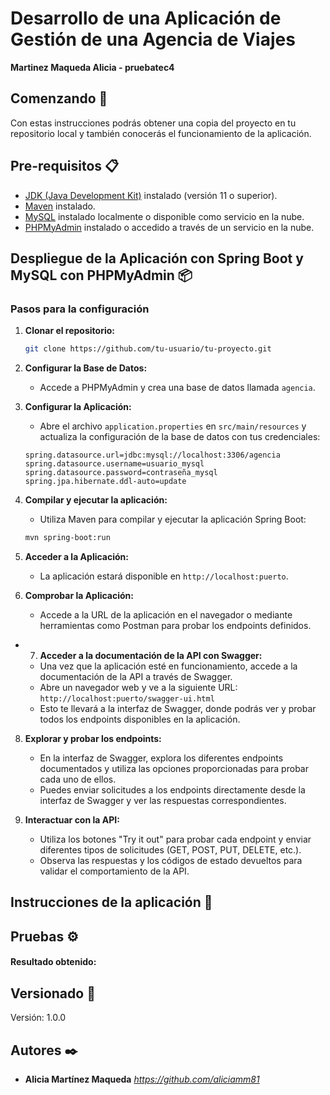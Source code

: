 # Desarrollo de una Aplicación de Gestión de una Agencia de Viajes

**Martinez Maqueda Alicia - pruebatec4**

## Comenzando 🚀

Con estas instrucciones podrás obtener
una copia del proyecto en tu repositorio local y también conocerás el funcionamiento de la aplicación.

## Pre-requisitos 📋

- [JDK (Java Development Kit)](https://www.oracle.com/java/technologies/javase-jdk11-downloads.html) instalado (versión
  11 o superior).
- [Maven](https://maven.apache.org/download.cgi) instalado.
- [MySQL](https://dev.mysql.com/downloads/) instalado localmente o disponible como servicio en la nube.
- [PHPMyAdmin](https://www.phpmyadmin.net/downloads/) instalado o accedido a través de un servicio en la nube.

## Despliegue de la Aplicación con Spring Boot y MySQL con PHPMyAdmin 📦

### Pasos para la configuración

1. **Clonar el repositorio:**

    ```bash
    git clone https://github.com/tu-usuario/tu-proyecto.git
    ```

2. **Configurar la Base de Datos:**

    - Accede a PHPMyAdmin y crea una base de datos llamada `agencia`.

3. **Configurar la Aplicación:**

    - Abre el archivo `application.properties` en `src/main/resources` y actualiza la configuración de la base de datos
      con tus credenciales:

    ```properties
    spring.datasource.url=jdbc:mysql://localhost:3306/agencia 
    spring.datasource.username=usuario_mysql
    spring.datasource.password=contraseña_mysql
    spring.jpa.hibernate.ddl-auto=update
    ```

4. **Compilar y ejecutar la aplicación:**

    - Utiliza Maven para compilar y ejecutar la aplicación Spring Boot:

    ```bash
    mvn spring-boot:run
    ```

5. **Acceder a la Aplicación:**

    - La aplicación estará disponible en `http://localhost:puerto`.

6. **Comprobar la Aplicación:**

    - Accede a la URL de la aplicación en el navegador o mediante herramientas como Postman para probar los endpoints
      definidos.

-
    7. **Acceder a la documentación de la API con Swagger:**

    - Una vez que la aplicación esté en funcionamiento, accede a la documentación de la API a través de Swagger.
    - Abre un navegador web y ve a la siguiente URL: `http://localhost:puerto/swagger-ui.html`
    - Esto te llevará a la interfaz de Swagger, donde podrás ver y probar todos los endpoints disponibles en la
      aplicación.

8. **Explorar y probar los endpoints:**

    - En la interfaz de Swagger, explora los diferentes endpoints documentados y utiliza las opciones proporcionadas
      para probar cada uno de ellos.
    - Puedes enviar solicitudes a los endpoints directamente desde la interfaz de Swagger y ver las respuestas
      correspondientes.

9. **Interactuar con la API:**

    - Utiliza los botones "Try it out" para probar cada endpoint y enviar diferentes tipos de solicitudes (GET, POST,
      PUT, DELETE, etc.).
    - Observa las respuestas y los códigos de estado devueltos para validar el comportamiento de la API.

## Instrucciones de la aplicación 📄

## Pruebas ⚙️

#### Resultado obtenido:

## Versionado 📌

Versión: 1.0.0

## Autores ✒️

* **Alicia Martínez Maqueda** *https://github.com/aliciamm81*